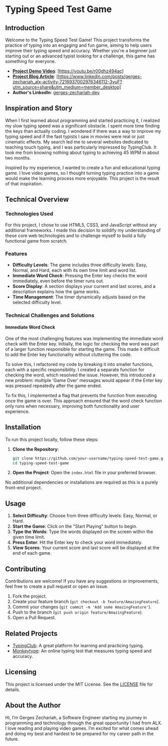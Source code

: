 # Typing Speed Test Game

## Introduction

Welcome to the Typing Speed Test Game! This project transforms the practice of typing into an engaging and fun game, aiming to help users improve their typing speed and accuracy. Whether you're a beginner just starting out or an advanced typist looking for a challenge, this game has something for everyone.

- **[Project Demo Video](#)**: [https://youtu.be/r00dhz494ac]
- **[Project Blog Article](#)**: [https://www.linkedin.com/posts/gerges-zechariah_alx-activity-7216937002976346112-3vuF?utm_source=share&utm_medium=member_desktop]
- **Author's LinkedIn**: [gerges-zechariah-dev](#)

## Inspiration and Story

When I first learned about programming and started practicing it, I realized my slow typing speed was a significant obstacle. I spent more time finding the keys than actually coding. I wondered if there was a way to improve my typing speed and if the fast typists I saw in movies were real or just cinematic effects. My search led me to several websites dedicated to teaching touch typing, and I was particularly impressed by TypingClub. It took me from knowing nothing about typing to achieving 45 WPM in about two months.

Inspired by my experience, I wanted to create a fun and educational typing game. I love video games, so I thought turning typing practice into a game would make the learning process more enjoyable. This project is the result of that inspiration.

## Technical Overview

### Technologies Used

For this project, I chose to use HTML5, CSS3, and JavaScript without any additional frameworks. I made this decision to solidify my understanding of these core web technologies and to challenge myself to build a fully functional game from scratch.

### Features

- **Difficulty Levels**: The game includes three difficulty levels: Easy, Normal, and Hard, each with its own time limit and word list.
- **Immediate Word Check**: Pressing the Enter key checks the word immediately, even before the timer runs out.
- **Score Display**: A section displays your current and last scores, and a description explains how the game works.
- **Time Management**: The timer dynamically adjusts based on the selected difficulty level.

### Technical Challenges and Solutions

#### Immediate Word Check

One of the most challenging features was implementing the immediate word check with the Enter key. Initially, the logic for checking the word was part of a larger function responsible for starting the game. This made it difficult to add the Enter key functionality without cluttering the code.

To solve this, I refactored my code by breaking it into smaller functions, each with a specific responsibility. I created a separate function for checking the word, which resolved the issue. However, this introduced a new problem: multiple 'Game Over' messages would appear if the Enter key was pressed repeatedly after the game ended.

To fix this, I implemented a flag that prevents the function from executing once the game is over. This approach ensured that the word check function only runs when necessary, improving both functionality and user experience.

## Installation

To run this project locally, follow these steps:

1. **Clone the Repository**:
    ```bash
    git clone https://github.com/your-username/typing-speed-test-game.git
    cd typing-speed-test-game
    ```

2. **Open the Project**:
    Open the `index.html` file in your preferred browser.

No additional dependencies or installations are required as this is a purely front-end project.

## Usage

1. **Select Difficulty**: Choose from three difficulty levels: Easy, Normal, or Hard.
2. **Start the Game**: Click on the "Start Playing" button to begin.
3. **Type the Words**: Type the words displayed on the screen within the given time limit.
4. **Press Enter**: Hit the Enter key to check your word immediately.
5. **View Scores**: Your current score and last score will be displayed at the end of each game.

## Contributing

Contributions are welcome! If you have any suggestions or improvements, feel free to create a pull request or open an issue.

1. Fork the project.
2. Create your feature branch (`git checkout -b feature/AmazingFeature`).
3. Commit your changes (`git commit -m 'Add some AmazingFeature'`).
4. Push to the branch (`git push origin feature/AmazingFeature`).
5. Open a Pull Request.

## Related Projects

- [TypingClub](https://www.typingclub.com/): A great platform for learning and practicing typing.
- [Monkeytype](https://monkeytype.com/): An online typing test that measures typing speed and accuracy.

## Licensing

This project is licensed under the MIT License. See the [LICENSE](LICENSE) file for details.

## About the Author

Hi, I’m Gerges Zechariah, a Software Engineer starting my journey in programming and technology through the great opportunity I had from ALX. I love reading and playing video games. I’m excited for what comes ahead and doing my best and hardest to be prepared for my career path in the future.
